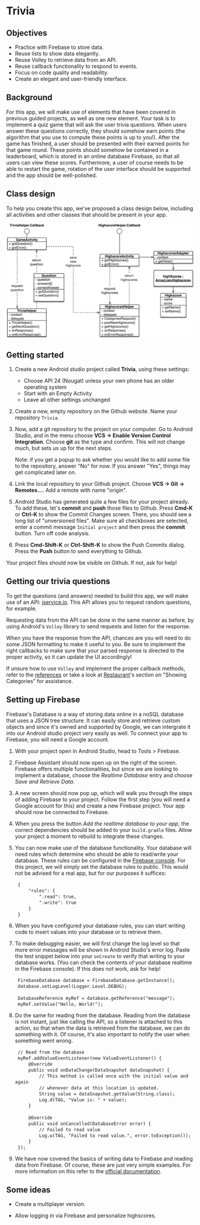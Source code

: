 # Trivia


## Objectives

- Practice with Firebase to store data.
- Reuse lists to show data elegantly.
- Reuse Volley to retrieve data from an API.
- Reuse callback functionality to respond to events.
- Focus on code quality and readability.
- Create an elegant and user-friendly interface.


## Background

For this app, we will make use of elements that have been covered in previous guided projects, as well as one new element. Your task is to implement a quiz game that will ask the user trivia questions. When users answer these questions correctly, they should somehow earn points (the algorithm that you use to compute these points is up to you!). After the game has finished, a user should be presented with their earned points for that game round. These points should somehow be contained in a leaderboard, which is stored in an online database Firebase, so that all users can view these scores. Furthermore, a user of course needs to be able to restart the game, rotation of the user interface should be supported and the app should be well-polished.


## Class design

To help you create this app, we've proposed a class design below, including all activities and other classes that should be present in your app.

![](trivia.png)


## Getting started

1.  Create a new Android studio project called **Trivia**, using these settings:
    - Choose API 24 (Nougat) unless your own phone has an older operating system
    - Start with an Empty Activity
    - Leave all other settings unchanged

2.  Create a new, empty repository on the Github website. Name your repository `Trivia`.

3.  Now, add a git repository to the project on your computer. Go to Android Studio, and in the menu choose **VCS -> Enable Version Control Integration**. Choose **git** as the type and confirm. This will not change much, but sets us up for the next steps.

    Note: if you get a popup to ask whether you would like to add some file to the repository, answer "No" for now. If you answer "Yes", things may get complicated later on.

4.  Link the local repository to your Github project. Choose **VCS -> Git -> Remotes...**. Add a remote with name "origin".

5.  Android Studio has generated quite a few files for your project already. To add these, let's **commit** and **push** those files to Github. Press **Cmd-K** or **Ctrl-K** to show the Commit Changes screen. There, you should see a long list of "unversioned files". Make sure all checkboxes are selected, enter a commit message `Initial project` and then press the **commit** button. Turn off code analysis.

6.  Press **Cmd-Shift-K** or **Ctrl-Shift-K** to show the Push Commits dialog. Press the **Push** button to send everything to Github.

Your project files should now be visible on Github. If not, ask for help!


## Getting our trivia questions

To get the questions (and answers) needed to build this app, we will make use of an API: [jservice.io](http://jservice.io/). This API allows you to request random questions, for example. 

Requesting data from the API can be done in the same manner as before, by using Android's `Volley` library to send requests and listen for the response. 

When you have the response from the API, chances are you will need to do some JSON formatting to make it useful to you. Be sure to implement the right callbacks to make sure that your parsed response is directed to the proper activity, so it can update the UI accordingly!

If unsure how to use `Volley` and implement the proper callback methods, refer to the [references](https://apps.mprog.nl/android-reference/volley) or take a look at [Restaurant](https://apps.mprog.nl/guided/restaurant)'s section on "Showing Categories" for assistance. 


## Setting up Firebase

Firebase's Database is a way of storing data online in a noSQL database that uses a JSON tree structure. It can easily store and retrieve custom objects and since it's owned and supported by Google, we can intergrate it into our Android studio project very easily as well. To connect your app to Firebase, you will need a Google account.  

1. With your project open in Android Studio, head to Tools > Firebase.

2. Firebase Assistant should now open up on the right of the screen. Firebase offers multiple functionalities, but since we are looking to implement a database, choose the *Realtime Database* entry and choose *Save and Retrieve Data*.

3. A new screen should now pop up, which will walk you through the steps of adding Firebase to your project. Follow the first step (you will need a Google account for this) and create a new Firebase project. Your app should now be connected to Firebase.

4. When you press the button *Add the realtime database to your app*, the correct dependencies should be added to your `build.gradle` files. Allow your project a moment to rebuild to integrate these changes.

5. You can now make use of the database functionality. Your database will need rules which determine who should be able to read/write your database. These rules can be configured in the [Firebase console](https://console.firebase.google.com/). For this project, we will simply set the database rules to public. This would not be advised for a real app, but for our purposes it suffices:

        {
            "rules": {
                ".read": true,
                ".write": true
            }
        }

6. When you have configured your database rules, you can start writing code to insert values into your database or to retrieve them.

7. To make debugging easier, we will first change the log level so that more error messages will be shown in Android Studio's error log. Paste the test snippet below into your `onCreate` to verify that writing to your database works. (You can check the contents of your database realtime in the Firebase console). If this does not work, ask for help! 

        FirebaseDatabase database = FirebaseDatabase.getInstance();
        database.setLogLevel(Logger.Level.DEBUG);

        DatabaseReference myRef = database.getReference("message");
        myRef.setValue("Hello, World!");

8. Do the same for reading from the database. Reading from the database is not instant, just like calling the API, so a listener is attached to this action, so that when the data is retrieved from the database, we can do something with it. Of course, it's also important to notify the user when something went wrong. 

        // Read from the database
        myRef.addValueEventListener(new ValueEventListener() {
            @Override
            public void onDataChange(DataSnapshot dataSnapshot) {
                // This method is called once with the initial value and again
                // whenever data at this location is updated.
                String value = dataSnapshot.getValue(String.class);
                Log.d(TAG, "Value is: " + value);
            }

            @Override
            public void onCancelled(DatabaseError error) {
                // Failed to read value
                Log.w(TAG, "Failed to read value.", error.toException());
            }
        });

9. We have now covered the basics of writing data to Firebase and reading data from Firebase. Of course, these are just very simple examples. For more information on this refer to the [official documentation](https://firebase.google.com/docs/database/android/read-and-write). 


## Some ideas

- Create a multiplayer version.

- Allow logging in via Firebase and personalize highscores.

